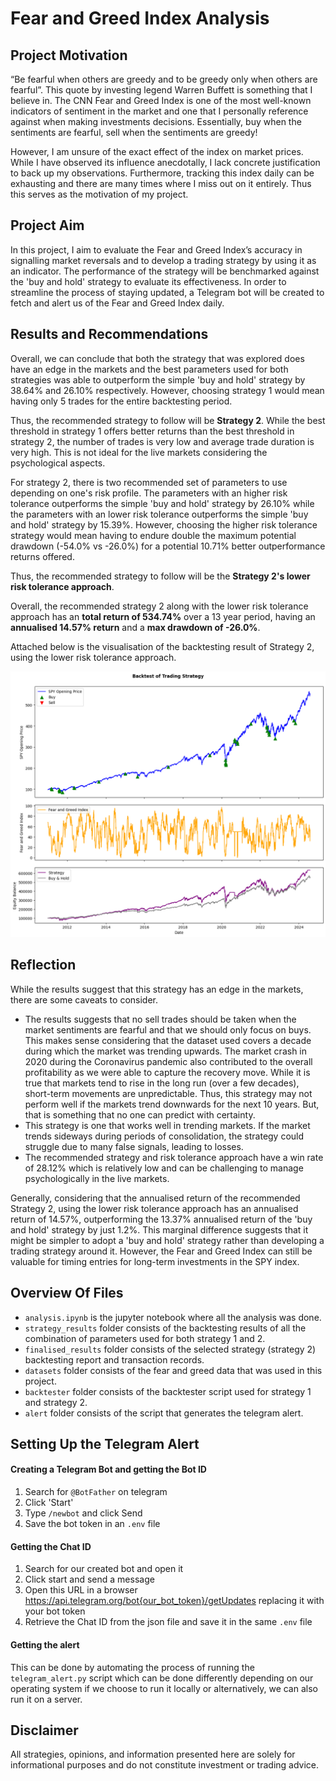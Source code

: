 # Fear and Greed Index Analysis

## Project Motivation
“Be fearful when others are greedy and to be greedy only when others are fearful”. This quote by investing legend Warren Buffett is something that I believe in. The CNN Fear and Greed Index is one of the most well-known indicators of sentiment in the market and one that I personally reference against when making investments decisions. Essentially, buy when the sentiments are fearful, sell when the sentiments are greedy!

However, I am unsure of the exact effect of the index on market prices. While I have observed its influence anecdotally, I lack concrete justification to back up my observations. Furthermore, tracking this index daily can be exhausting and there are many times where I miss out on it entirely. Thus this serves as the motivation of my project.

## Project Aim
In this project, I aim to evaluate the Fear and Greed Index’s accuracy in signalling market reversals and to develop a trading strategy by using it as an indicator. The performance of the strategy will be benchmarked against the 'buy and hold' strategy to evaluate its effectiveness. In order to streamline the process of staying updated, a Telegram bot will be created to fetch and alert us of the Fear and Greed Index daily.

## Results and Recommendations
Overall, we can conclude that both the strategy that was explored does have an edge in the markets and the best parameters used for both strategies was able to outperform the simple 'buy and hold' strategy by 38.64% and 26.10% respectively. However, choosing strategy 1 would mean having only 5 trades for the entire backtesting period.

Thus, the recommended strategy to follow will be **Strategy 2**. While the best threshold in strategy 1 offers better returns than the best threshold in strategy 2, the number of trades is very low and average trade duration is very high. This is not ideal for the live markets considering the psychological aspects.

For strategy 2, there is two recommended set of parameters to use depending on one's risk profile. The parameters with an higher risk tolerance outperforms the simple 'buy and hold' strategy by 26.10% while the parameters with an lower risk tolerance outperforms the simple 'buy and hold' strategy by 15.39%.  However, choosing the higher risk tolerance strategy would mean having to endure double the maximum potential drawdown (-54.0% vs -26.0%) for a potential 10.71% better outperformance returns offered.

Thus, the recommended strategy to follow will be the **Strategy 2's lower risk tolerance approach**. 

Overall, the recommended strategy 2 along with the lower risk tolerance approach has an **total return of 534.74%** over a 13 year period, having an **annualised 14.57% return** and a **max drawdown of -26.0%**. 

Attached below is the visualisation of the backtesting result of Strategy 2, using the lower risk tolerance approach.

![Recommended Strategy Backtest](/finalised_results/results.png)

## Reflection
While the results suggest that this strategy has an edge in the markets, there are some caveats to consider.

- The results suggests that no sell trades should be taken when the market sentiments are fearful and that we should only focus on buys. This makes sense considering that the dataset used covers a decade during which the market was trending upwards. The market crash in 2020 during the Coronavirus pandemic also contributed to the overall profitability as we were able to capture the recovery move. While it is true that markets tend to rise in the long run (over a few decades), short-term movements are unpredictable. Thus, this strategy may not perform well if the markets trend downwards for the next 10 years. But, that is something that no one can predict with certainty. 
- This strategy is one that works well in trending markets. If the market trends sideways during periods of consolidation, the strategy could struggle due to many false signals, leading to losses.
- The recommended strategy and risk tolerance approach have a win rate of 28.12% which is relatively low and can be challenging to manage psychologically in the live markets.

Generally, considering that the annualised return of the recommended Strategy 2, using the lower risk tolerance approach has an annualised return of 14.57%, outperforming the 13.37% annualised return of the 'buy and hold' strategy by just 1.2%. This marginal difference suggests that it might be simpler to adopt a 'buy and hold' strategy rather than developing a trading strategy around it. However, the Fear and Greed Index can still be valuable for timing entries for long-term investments in the SPY index.

## Overview Of Files
- `analysis.ipynb` is the jupyter notebook where all the analysis was done.
- `strategy_results` folder consists of the backtesting results of all the combination of parameters used for both strategy 1 and 2.
- `finalised_results` folder consists of the selected strategy (strategy 2) backtesting report and transaction records.
- `datasets` folder consists of the fear and greed data that was used in this project.
- `backtester` folder consists of the backtester script used for strategy 1 and strategy 2.
- `alert` folder consists of the script that generates the telegram alert.

## Setting Up the Telegram Alert
#### Creating a Telegram Bot and getting the Bot ID
1. Search for `@BotFather` on telegram
2. Click 'Start'
3. Type `/newbot` and click Send
4. Save the bot token in an `.env` file

#### Getting the Chat ID
1. Search for our created bot and open it 
2. Click start and send a message
3. Open this URL in a browser https://api.telegram.org/bot{our_bot_token}/getUpdates replacing it with your bot token
4. Retrieve the Chat ID from the json file and save it in the same `.env` file

#### Getting the alert
This can be done by automating the process of running the `telegram_alert.py` script which can be done differently depending on our operating system if we choose to run it locally or alternatively, we can also run it on a server.

## Disclaimer
All strategies, opinions, and information presented here are solely for informational purposes and do not constitute investment or trading advice.